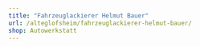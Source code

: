 ```yaml
---
title: "Fahrzeuglackierer Helmut Bauer"
url: /alteglofsheim/fahrzeuglackierer-helmut-bauer/
shop: Autowerkstatt
---
```

